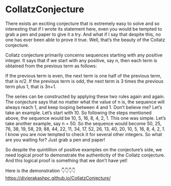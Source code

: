 # CollatzConjecture
There exists an exciting conjecture that is extremely easy to solve and so interesting that if I wrote its statement here, even you would be tempted to grab a pen and paper to give it a try. And what if I say that despite this, no one has ever been able to prove it true. Well, that’s the beauty of the Collatz conjecture.

Collatz conjecture primarily concerns sequences starting with any positive integer. It says that if we start with any positive, say n, then each term is obtained from the previous term as follows:

If the previous term is even, the next term is one half of the previous term, that is n/2.
If the previous term is odd, the next term is 3 times the previous term plus 1, that is 3n+1.

The series can be constructed by applying these two rules again and again. The conjecture says that no matter what the value of n is, the sequence will always reach 1, and keep looping between 4 and 1. Don’t believe me? Let’s take an example. Let’s start with 10. So following the steps mentioned above, the sequence would be 10, 5, 16, 8, 4, 2, 1. This one was simple. Let’s take another example, say n = 50. So the sequence would become 50, 25, 76, 38, 19, 58, 29, 88, 44, 22, 11, 34, 17, 52, 26, 13, 40, 20, 10, 5, 16, 8, 4, 2, 1. I know you are now tempted to check it for several other integers. So what are you waiting for? Just grab a pen and paper!

So despite the quintillion of positive examples on the conjecture’s side, we need logical proof to demonstrate the authenticity of the Collatz conjecture. And this logical proof is something that we don’t have yet!


Here is the demonstration 👇👇👇👇
https://diviprakashpc.github.io/CollatzConjecture/
